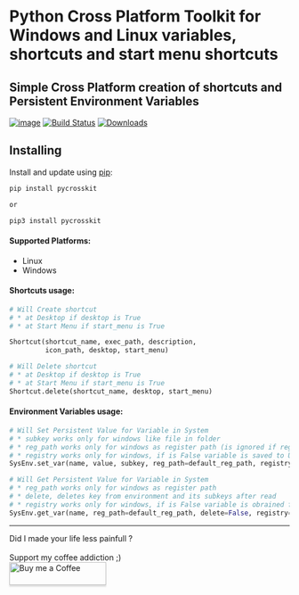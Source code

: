 # Python Cross Platform Toolkit for Windows and Linux variables, shortcuts and start menu shortcuts

## Simple Cross Platform creation of shortcuts and Persistent Environment Variables

[![image](https://img.shields.io/pypi/v/pycrosskit.svg)](https://pypi.org/project/py-cross-kit/)
[![Build Status](https://travis-ci.com/jiri-otoupal/pycrosskit.svg?branch=master)](https://travis-ci.com/github/jiri-otoupal/pycrosskit)
[![Downloads](https://pepy.tech/badge/pycrosskit)](https://pepy.tech/project/pycrosskit)

## Installing

Install and update using [pip](https://pip.pypa.io/en/stable/quickstart/):

```bash
pip install pycrosskit

or

pip3 install pycrosskit
```

#### Supported Platforms:

* Linux
* Windows

#### Shortcuts usage:

```python
# Will Create shortcut 
# * at Desktop if desktop is True 
# * at Start Menu if start_menu is True

Shortcut(shortcut_name, exec_path, description,
         icon_path, desktop, start_menu)

# Will Delete shortcut
# * at Desktop if desktop is True 
# * at Start Menu if start_menu is True
Shortcut.delete(shortcut_name, desktop, start_menu)

```

#### Environment Variables usage:

```python
# Will Set Persistent Value for Variable in System
# * subkey works only for windows like file in folder
# * reg_path works only for windows as register path (is ignored if registry=False) 
# * registry works only for windows, if is False variable is saved to User Envirnoment Variables
SysEnv.set_var(name, value, subkey, reg_path=default_reg_path, registry=True)

# Will Get Persistent Value for Variable in System
# * reg_path works only for windows as register path
# * delete, deletes key from environment and its subkeys after read
# * registry works only for windows, if is False variable is obrained from User Envirnoment Variables
SysEnv.get_var(name, reg_path=default_reg_path, delete=False, registry=True)


```
<hr>
Did I made your life less painfull ? 
<br>
<br>
Support my coffee addiction ;)
<br>
<a href="https://www.buymeacoffee.com/jiriotoupal" target="_blank"><img src="https://www.buymeacoffee.com/assets/img/custom_images/orange_img.png" alt="Buy me a Coffee" style="height: 41px !important;width: 174px !important;box-shadow: 0px 3px 2px 0px rgba(190, 190, 190, 0.5) !important;-webkit-box-shadow: 0px 3px 2px 0px rgba(190, 190, 190, 0.5) !important;" ></a>
